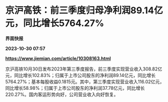 # 京沪高铁：前三季度归母净利润89.14亿元，同比增长5764.27%
**界面快报**

**2023-10-30 07:57**

**https://www.jiemian.com/article/10308163.html**

京沪高铁10月30日发布2023年第三季度报告，前三季度实现营业收入308.82亿元，同比增长102.83%；归属于上市公司股东的净利润89.14亿元，同比增长5764.27%；基本每股收益0.1815元。其中，第三季度实现营业收入116.02亿元，同比增长58.98%；归属于上市公司股东的净利润37.78亿元，同比增长220.27%。国内客运形势向好，公司营业收入向好恢复。